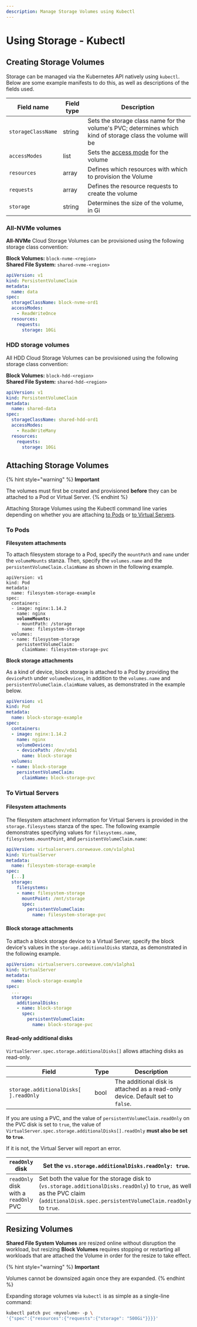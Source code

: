 ```yaml
---
description: Manage Storage Volumes using Kubectl
---
```


# Using Storage - Kubectl

## Creating Storage Volumes

Storage can be managed via the Kubernetes API natively using `kubectl`. Below are some example manifests to do this, as well as descriptions of the fields used.

| Field name         | Field type | Description                                                                                                         |
| ------------------ | ---------- | ------------------------------------------------------------------------------------------------------------------- |
| `storageClassName` | string     | Sets the storage class name for the volume's PVC; determines which kind of storage class the volume will be         |
| `accessModes`      | list       | Sets the [access mode](https://kubernetes.io/docs/concepts/storage/persistent-volumes/#access-modes) for the volume |
| `resources`        | array      | Defines which resources with which to provision the Volume                                                          |
| `requests`         | array      | Defines the resource requests to create the volume                                                                  |
| `storage`          | string     | Determines the size of the volume, in Gi                                                                            |

### **All-NVMe volumes**

**All-NVMe** Cloud Storage Volumes can be provisioned using the following storage class convention:

**Block Volumes:** `block-nvme-<region>`\
**Shared File System:** `shared-nvme-<region>`

```yaml
apiVersion: v1
kind: PersistentVolumeClaim
metadata:
  name: data
spec:
  storageClassName: block-nvme-ord1
  accessModes:
    - ReadWriteOnce
  resources:
    requests:
      storage: 10Gi
```

### HDD storage volumes

All HDD Cloud Storage Volumes can be provisioned using the following storage class convention:

**Block Volumes:** `block-hdd-<region>`\
**Shared File System:** `shared-hdd-<region>`

```yaml
apiVersion: v1
kind: PersistentVolumeClaim
metadata:
  name: shared-data
spec:
  storageClassName: shared-hdd-ord1
  accessModes:
    - ReadWriteMany
  resources:
    requests:
      storage: 10Gi
```

## Attaching Storage Volumes

{% hint style="warning" %}
**Important**

The volumes must first be created and provisioned **before** they can be attached to a Pod or Virtual Server.
{% endhint %}

Attaching Storage Volumes using the Kubectl command line varies depending on whether you are attaching [to Pods](using-storage-kubectl.md#to-pods) or [to Virtual Servers](using-storage-kubectl.md#to-virtual-servers).

### **To Pods**

**Filesystem attachments**

To attach filesystem storage to a Pod, specify the `mountPath` and `name` under the `volumeMounts` stanza. Then, specify the `volumes.name` and the `persistentVolumeClaim.claimName` as shown in the following example.

<pre class="language-yaml"><code class="lang-yaml">apiVersion: v1
kind: Pod
metadata:
  name: filesystem-storage-example
spec:
  containers:
  - image: nginx:1.14.2
    name: nginx
<strong>    volumeMounts:
</strong>    - mountPath: /storage
      name: filesystem-storage
  volumes:
  - name: filesystem-storage
    persistentVolumeClaim:
      claimName: filesystem-storage-pvc
</code></pre>

**Block storage attachments**

As a kind of device, block storage is attached to a Pod by providing the `devicePath` under `volumeDevices`, in addition to the `volumes.name` and `persistentVolumeClaim.claimName` values, as demonstrated in the example below.

```yaml
apiVersion: v1
kind: Pod
metadata:
  name: block-storage-example
spec:
  containers:
  - image: nginx:1.14.2
    name: nginx
    volumeDevices:
    - devicePath: /dev/vda1
      name: block-storage
  volumes:
  - name: block-storage
    persistentVolumeClaim:
      claimName: block-storage-pvc
```

### To Virtual Servers

#### Filesystem attachments

The filesystem attachment information for Virtual Servers is provided in the `storage.filesystems` stanza of the spec. The following example demonstrates specifying values for `filesystems.name`, `filesystems.mountPoint`, and `persistentVolumeClaim.name`:

```yaml
apiVersion: virtualservers.coreweave.com/v1alpha1
kind: VirtualServer
metadata:
  name: filesystem-storage-example
spec:
  [...]
  storage:
    filesystems:
    - name: filesystem-storage
      mountPoint: /mnt/storage
      spec:
        persistentVolumeClaim:
          name: filesystem-storage-pvc
```

#### Block storage attachments

To attach a block storage device to a Virtual Server, specify the block device's values in the `storage.additionalDisks` stanza, as demonstrated in the following example.

```yaml
apiVersion: virtualservers.coreweave.com/v1alpha1
kind: VirtualServer
metadata:
  name: block-storage-example
spec:
  ...
  storage:
    additionalDisks:
    - name: block-storage
      spec:
        persistentVolumeClaim:
          name: block-storage-pvc
```

#### **Read-only additional disks**

`VirtualServer.spec.storage.additionalDisks[]` allows attaching disks as read-only.

| Field                                 | Type | Description                                                                    |
| ------------------------------------- | ---- | ------------------------------------------------------------------------------ |
| `storage.additionalDisks[ ].readOnly` | bool | The additional disk is attached as a read-only device. Default set to `false`. |

If you are using a PVC, and the value of `persistentVolumeClaim.readOnly` on the PVC disk is set to `true`, the value of `VirtualServer.spec.storage.additionalDisks[].readOnly` **must also be set to `true`**.

If it is not, the Virtual Server will report an error.

| `readOnly` disk                       | Set the `vs.storage.additionalDisks.readOnly: true`.                                                                                                                                     |
| ------------------------------------- | ---------------------------------------------------------------------------------------------------------------------------------------------------------------------------------------- |
| `readOnly` disk with a `readOnly` PVC | Set both the value for the storage disk to (`vs.storage.additionalDisks.readOnly`) to `true`, as well as the PVC claim (`additionalDisk.spec.persistentVolumeClaim.readOnly`) to `true`. |

## **Resizing Volumes**

**Shared File System Volumes** are resized online without disruption the workload, but resizing **Block Volumes** requires stopping or restarting all workloads that are attached the Volume in order for the resize to take effect.

{% hint style="warning" %}
**Important**

Volumes cannot be downsized again once they are expanded.
{% endhint %}

Expanding storage volumes via `kubectl` is as simple as a single-line command:

```bash
kubectl patch pvc <myvolume> -p \
'{"spec":{"resources":{"requests":{"storage": "500Gi"}}}}'
```
